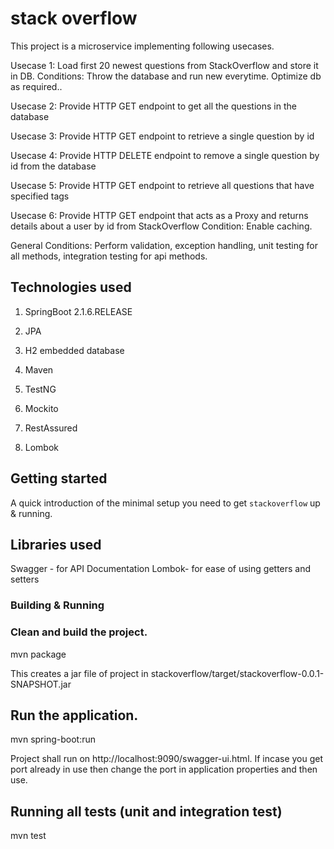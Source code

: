 
# stack overflow

This project is a microservice implementing following usecases.

Usecase 1: Load first 20 newest questions from StackOverflow and store it in DB.
Conditions: Throw the database and run new everytime. Optimize db as required..

Usecase 2: Provide  HTTP GET endpoint to get all the questions in the database

Usecase 3: Provide HTTP GET endpoint to retrieve a single question by id

Usecase 4: Provide HTTP DELETE endpoint to remove a single question by id from the database

Usecase 5: Provide HTTP GET endpoint to retrieve all questions that have specified tags

Usecase 6: Provide HTTP GET endpoint that acts as a Proxy and returns details about a user by id from StackOverflow
Condition: Enable caching.

General Conditions: Perform validation, exception handling, unit testing for all methods, integration testing for api methods.

## Technologies used

1. SpringBoot 2.1.6.RELEASE

2. JPA    

3. H2 embedded database 

4. Maven   

5. TestNG 

6. Mockito

7. RestAssured

8. Lombok


## Getting started

A quick introduction of the minimal setup you need to get `stackoverflow` up & running.

## Libraries used
Swagger - for API Documentation
Lombok- for ease of using getters and setters


### Building & Running
### Clean and build the project.
 mvn package
 
 This creates a jar file of project in stackoverflow/target/stackoverflow-0.0.1-SNAPSHOT.jar

## Run the application.
 mvn spring-boot:run
 
Project shall run on http://localhost:9090/swagger-ui.html. If incase you get port already in use then change the port in
application properties and then use.

## Running all tests (unit and integration test)
mvn test

